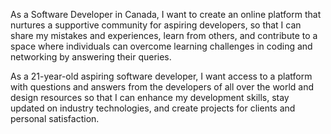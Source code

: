 As a Software Developer in Canada, I want to create an online platform that nurtures a supportive community for aspiring developers, so that I can share my mistakes and experiences, learn from others, and contribute to a space where individuals can overcome learning challenges in coding and networking by answering their queries.


As a 21-year-old aspiring software developer, I want access to a platform with questions and answers from the developers of all over the world  and design resources so that I can enhance my development skills, stay updated on industry technologies, and create projects for clients and personal satisfaction.